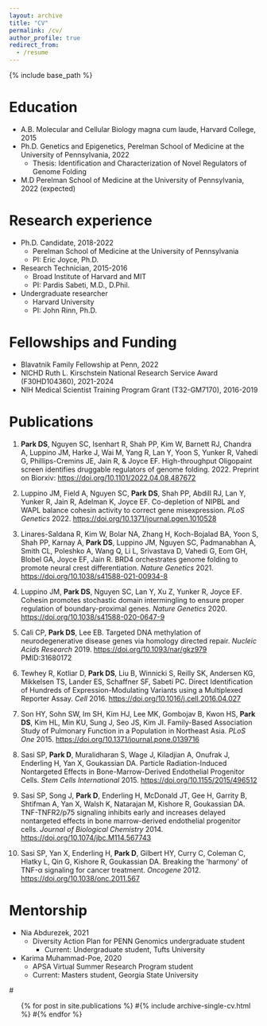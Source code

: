 ```yaml
---
layout: archive
title: "CV"
permalink: /cv/
author_profile: true
redirect_from:
  - /resume
---
```


{% include base_path %}

Education
======
* A.B. Molecular and Cellular Biology magna cum laude, Harvard College, 2015
* Ph.D. Genetics and Epigenetics, Perelman School of Medicine at the University of Pennsylvania, 2022
  * Thesis: Identification and Characterization of Novel Regulators of Genome Folding
* M.D Perelman School of Medicine at the University of Pennsylvania, 2022 (expected)

Research experience
======
* Ph.D. Candidate, 2018-2022
  * Perelman School of Medicine at the University of Pennsylvania
  * PI: Eric Joyce, Ph.D.
* Research Technician, 2015-2016
  * Broad Institute of Harvard and MIT
  * PI: Pardis Sabeti, M.D., D.Phil.
* Undergraduate researcher
  * Harvard University
  * PI: John Rinn, Ph.D.

Fellowships and Funding
======
* Blavatnik Family Fellowship at Penn, 2022
* NICHD Ruth L. Kirschstein National Research Service Award (F30HD104360), 2021-2024
* NIH Medical Scientist Training Program Grant (T32-GM7170), 2016-2019

Publications
======
1. **Park DS**, Nguyen SC, Isenhart R, Shah PP, Kim W, Barnett RJ, Chandra A, Luppino JM, Harke J, Wai M, Yang R, Lan Y, Yoon S, Yunker R, Vahedi G, Phillips-Cremins JE, Jain R, & Joyce EF. High-throughput Oligopaint screen identifies druggable regulators of genome folding. 2022. Preprint on Biorxiv: https://doi.org/10.1101/2022.04.08.487672

2.	Luppino JM, Field A, Nguyen SC, **Park DS**, Shah PP, Abdill RJ, Lan Y, Yunker R, Jain R, Adelman K, Joyce EF. Co-depletion of NIPBL and WAPL balance cohesin activity to correct gene misexpression. *PLoS Genetics* 2022. https://doi.org/10.1371/journal.pgen.1010528  

3.	Linares-Saldana R, Kim W, Bolar NA, Zhang H, Koch-Bojalad BA, Yoon S, Shah PP, Karnay A, **Park DS**, Luppino JM, Nguyen SC, Padmanabhan A, Smith CL, Poleshko A, Wang Q, Li L, Srivastava D, Vahedi G, Eom GH, Blobel GA, Joyce EF, Jain R. BRD4 orchestrates genome folding to promote neural crest differentiation. *Nature Genetics* 2021. https://doi.org/10.1038/s41588-021-00934-8 

4.	Luppino JM, **Park DS**, Nguyen SC, Lan Y, Xu Z, Yunker R, Joyce EF. Cohesin promotes stochastic domain intermingling to ensure proper regulation of boundary-proximal genes. *Nature Genetics* 2020. https://doi.org/10.1038/s41588-020-0647-9 

5.	Cali CP, **Park DS**, Lee EB. Targeted DNA methylation of neurodegenerative disease genes via homology directed repair. *Nucleic Acids Research* 2019. https://doi.org/10.1093/nar/gkz979 PMID:31680172 

6.	Tewhey R, Kotliar D, **Park DS**, Liu B, Winnicki S, Reilly SK, Andersen KG, Mikkelsen TS, Lander ES, Schaffner SF, Sabeti PC. Direct Identification of Hundreds of Expression-Modulating Variants using a Multiplexed Reporter Assay. *Cell* 2016. https://doi.org/10.1016/j.cell.2016.04.027 

7.	Son HY, Sohn SW, Im SH, Kim HJ, Lee MK, Gombojav B, Kwon HS, **Park DS**, Kim HL, Min KU, Sung J, Seo JS, Kim JI. Family-Based Association Study of Pulmonary Function in a Population in Northeast Asia. _PLoS One_ 2015. https://doi.org/10.1371/journal.pone.0139716 

8.	Sasi SP, **Park D**, Muralidharan S, Wage J, Kiladjian A, Onufrak J, Enderling H, Yan X, Goukassian DA. Particle Radiation-Induced Nontargeted Effects in Bone-Marrow-Derived Endothelial Progenitor Cells. _Stem Cells International_ 2015. https://doi.org/10.1155/2015/496512 

9.	Sasi SP, Song J, **Park D**, Enderling H, McDonald JT, Gee H, Garrity B, Shtifman A, Yan X, Walsh K, Natarajan M, Kishore R, Goukassian DA. TNF-TNFR2/p75 signaling inhibits early and increases delayed nontargeted effects in bone marrow-derived endothelial progenitor cells. _Journal of Biological Chemistry_ 2014. https://doi.org/10.1074/jbc.M114.567743 

10.	Sasi SP, Yan X, Enderling H, **Park D**, Gilbert HY, Curry C, Coleman C, Hlatky L, Qin G, Kishore R, Goukassian DA. Breaking the 'harmony' of TNF-α signaling for cancer treatment. _Oncogene_ 2012. https://doi.org/10.1038/onc.2011.567 

Mentorship
=====
* Nia Abdurezek, 2021
  * Diversity Action Plan for PENN Genomics undergraduate student
	* Current: Undergraduate student, Tufts University
* Karima Muhammad-Poe, 2020
  * APSA Virtual Summer Research Program student
  * Current: Masters student, Georgia State University



#<ul>{% for post in site.publications %}
    #{% include archive-single-cv.html %}
  #{% endfor %}</ul>

